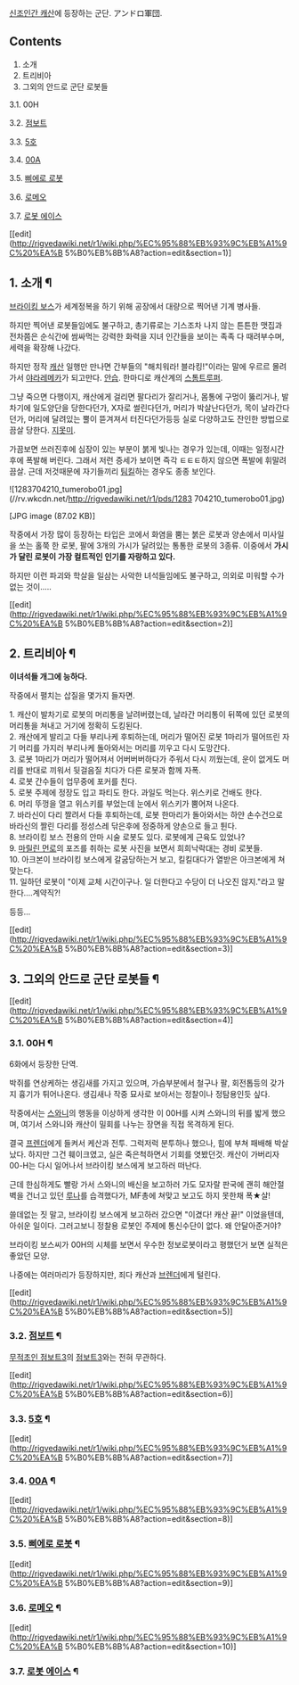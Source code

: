[신조인간 캐산](%EC%8B%A0%EC%A1%B0%EC%9D%B8%EA%B0%84%20%EC%BA%90%EC%82%B0.md)에
등장하는 군단. アンドロ軍団.  

## Contents

    

1. 소개 
2. 트리비아 
3. 그외의 안드로 군단 로봇들 
    

3.1. 00H

3.2. [점보트](%EC%A0%90%EB%B3%B4%ED%8A%B8.md)

3.3. [5호](5%ED%98%B8.md)

3.4. [00A](00A.md)

3.5. [삐에로 로봇](%EC%82%90%EC%97%90%EB%A1%9C%20%EB%A1%9C%EB%B4%87.md)

3.6. [로메오](%EB%A1%9C%EB%A9%94%EC%98%A4.md)

3.7. [로봇 에이스](%EB%A1%9C%EB%B4%87%20%EC%97%90%EC%9D%B4%EC%8A%A4.md)

[[edit](http://rigvedawiki.net/r1/wiki.php/%EC%95%88%EB%93%9C%EB%A1%9C%20%EA%B
5%B0%EB%8B%A8?action=edit&section=1)]

## 1. 소개 ¶

  

[브라이킹 보스](%EB%B8%8C%EB%9D%BC%EC%9D%B4%ED%82%B9%20%EB%B3%B4%EC%8A%A4.md)가
세계정복을 하기 위해 공장에서 대량으로 찍어낸 기계 병사들.

  

하지만 찍어낸 로봇들임에도 불구하고, 총기류로는 기스조차 나지 않는 튼튼한 맷집과 전차쯤은 순식간에 쌈싸먹는 강력한 화력을 지녀 인간들을
보이는 족족 다 때려부수며, 세력을 확장해 나갔다.

  

하지만 정작 [캐산](%EC%BA%90%EC%82%B0.md) 일행만 만나면 간부들의 "해치워라! 블라킹!"이라는 말에 우르르 몰려가서
[야라레메카](%EC%95%BC%EB%9D%BC%EB%A0%88%EB%A9%94%EC%B9%B4.md)가 되고만다.
[안습](%EC%95%88%EC%8A%B5.md). 한마디로 캐산계의 [스톰트루퍼](%EC%8A%A4%ED%86%B0%20%ED%8A%B8%EB%A3%A8%ED%8D%BC.md).

  

그냥 죽으면 다행이지, 캐산에게 걸리면 팔다리가 잘리거나, 몸통에 구멍이 뚫리거나, 발차기에 일도양단을 당한다던가, X자로 썰린다던가,
머리가 박살난다던가, 목이 날라간다던가, 머리에 달려있는 뿔이 뜯겨져서 터진다던가등등 실로 다양하고도 잔인한 방법으로 끔살 당한다.
[지못미](%EC%A7%80%EB%AA%BB%EB%AF%B8.md).

  

가끔보면 쓰러진후에 심장이 있는 부분이 붉게 빛나는 경우가 있는데, 이때는 일정시간후에 폭발해 버린다. 그래서 저런 증세가 보이면 즉각
ㅌㅌㅌ하지 않으면 폭발에 휘말려 끔살. 근데 저것때문에 자기들끼리 [팀킬](%ED%8C%80%ED%82%AC.md)하는 경우도 종종
보인다.

  

![1283704210_tumerobo01.jpg](//rv.wkcdn.net/http://rigvedawiki.net/r1/pds/1283
704210_tumerobo01.jpg)

[JPG image (87.02 KB)]

  
작중에서 가장 많이 등장하는 타입은 코에서 화염을 뿜는 붉은 로봇과 양손에서 미사일을 쏘는 홀쭉 한 로봇, 팔에 3개의 가시가 달려있는
통통한 로봇의 3종류. 이중에서 **가시가 달린 로봇이 가장 컬트적인 인기를 자랑하고 있다.**

  

하지만 이런 파괴와 학살을 일삼는 사악한 녀석들임에도 불구하고, 의외로 미워할 수가 없는 것이.....

  

[[edit](http://rigvedawiki.net/r1/wiki.php/%EC%95%88%EB%93%9C%EB%A1%9C%20%EA%B
5%B0%EB%8B%A8?action=edit&section=2)]

## 2. 트리비아 ¶

  

**이녀석들 개그에 능하다.**

  

작중에서 펼치는 삽질을 몇가지 들자면.

  

1\. 캐산이 발차기로 로봇의 머리통을 날려버렸는데, 날라간 머리통이 뒤쪽에 있던 로봇의 머리통을 쳐내고 거기에 정확히 도킹된다.  
2\. 캐산에게 발리고 다들 부리나케 후퇴하는데, 머리가 떨어진 로봇 1마리가 떨어뜨린 자기 머리를 가지러 부리나케 돌아와서는 머리를 끼우고
다시 도망간다.  
3\. 로봇 1마리가 머리가 떨어져서 어버버버하다가 주워서 다시 끼웠는데, 운이 없게도 머리를 반대로 끼워서 뒷걸음질 치다가 다른 로봇과
함께 자폭.  
4\. 로봇 간수들이 업무중에 포커를 친다.  
5\. 로봇 주제에 정장도 입고 파티도 한다. 과일도 먹는다. 위스키로 건배도 한다.  
6\. 머리 뚜껑을 열고 위스키를 부었는데 눈에서 위스키가 뿜어져 나온다.  
7\. 바라신이 다리 짤려서 다들 후퇴하는데, 로봇 한마리가 돌아와서는 하얀 손수건으로 바라신의 짤린 다리를 정성스레 닦은후에 정중하게
양손으로 들고 튄다.  
8\. 브라이킹 보스 전용의 안마 시술 로봇도 있다. 로봇에게 근육도 있었나?  
9\. [마릴린 먼로](%EB%A7%88%EB%A6%B4%EB%A6%B0%20%EB%A8%BC%EB%A1%9C.md)의 포즈를 취하는
로봇 사진을 보면서 희희낙락대는 경비 로봇들.  
10\. 아크본이 브라이킹 보스에게 갈굼당하는거 보고, 킬킬대다가 열받은 아크본에게 쳐맞는다.  
11\. 일하던 로봇이 "이제 교체 시간이구나. 일 더한다고 수당이 더 나오진 않지."라고 말한다....계약직?!

  

등등...

  

[[edit](http://rigvedawiki.net/r1/wiki.php/%EC%95%88%EB%93%9C%EB%A1%9C%20%EA%B
5%B0%EB%8B%A8?action=edit&section=3)]

## 3. 그외의 안드로 군단 로봇들 ¶

[[edit](http://rigvedawiki.net/r1/wiki.php/%EC%95%88%EB%93%9C%EB%A1%9C%20%EA%B
5%B0%EB%8B%A8?action=edit&section=4)]

### 3.1. 00H ¶

6화에서 등장한 단역.

  

박쥐를 연상케하는 생김새를 가지고 있으며, 가슴부분에서 철구나 팔, 회전톱등의 갖가지 흉기가 튀어나온다. 생김새나 작중 묘사로 보아서는
정찰이나 정탐용인듯 싶다.

  

작중에서는 [스와니](%EC%8A%A4%EC%99%80%EB%8B%88.md)의 행동을 이상하게 생각한 이 00H를 시켜 스와니의 뒤를
밟게 했으며, 여기서 스와니와 캐산이 밀회를 나누는 장면을 직접 목격하게 된다.

  

결국 [프렌더](%ED%94%84%EB%A0%8C%EB%8D%94.md)에게 들켜서 케산과 전투. 그럭저럭 분투하나 했으나, 힘에 부쳐
패배해 박살났다. 하지만 그건 훼이크였고, 실은 죽은척하면서 기회를 엿봤던것. 캐산이 가버리자 00-H는 다시 일어나서 브라이킹 보스에게
보고하러 떠난다.

  

근데 한심하게도 빨랑 가서 스와니의 배신을 보고하러 가도 모자랄 판국에 괜히 해안절벽을 건너고 있던
[루나](%EB%A3%A8%EB%82%98.md)를 습격했다가, MF총에 쳐맞고 보고도 하지 못한채 폭★살!

  

쓸데없는 짓 말고, 브라이킹 보스에게 보고하러 갔으면 "이겼다! 캐산 끝!" 이었을텐데, 아쉬운 일이다. 그러고보니 정찰용 로봇인 주제에
통신수단이 없다. 왜 안달아준거야?

  

브라이킹 보스씨가 00H의 시체를 보면서 우수한 정보로봇이라고 평했던거 보면 실적은 좋았던 모양.

  

나중에는 여러마리가 등장하지만, 죄다 캐산과 [브렌더](%EB%B8%8C%EB%A0%8C%EB%8D%94.md)에게 털린다.

  

[[edit](http://rigvedawiki.net/r1/wiki.php/%EC%95%88%EB%93%9C%EB%A1%9C%20%EA%B
5%B0%EB%8B%A8?action=edit&section=5)]

### 3.2. [점보트](%EC%A0%90%EB%B3%B4%ED%8A%B8.md) ¶

  

[무적초인 점보트3](%EB%AC%B4%EC%A0%81%EC%B4%88%EC%9D%B8%20%EC%A0%90%EB%B3%B4%ED%8A%B83.md)의 [점보트3](%EC%A0%90%EB%B3%B4%ED%8A%B83.md)와는 전혀 무관하다.

  

[[edit](http://rigvedawiki.net/r1/wiki.php/%EC%95%88%EB%93%9C%EB%A1%9C%20%EA%B
5%B0%EB%8B%A8?action=edit&section=6)]

### 3.3. [5호](5%ED%98%B8.md) ¶

  

[[edit](http://rigvedawiki.net/r1/wiki.php/%EC%95%88%EB%93%9C%EB%A1%9C%20%EA%B
5%B0%EB%8B%A8?action=edit&section=7)]

### 3.4. [00A](00A.md) ¶

  

[[edit](http://rigvedawiki.net/r1/wiki.php/%EC%95%88%EB%93%9C%EB%A1%9C%20%EA%B
5%B0%EB%8B%A8?action=edit&section=8)]

### 3.5. [삐에로 로봇](%EC%82%90%EC%97%90%EB%A1%9C%20%EB%A1%9C%EB%B4%87.md) ¶

  

[[edit](http://rigvedawiki.net/r1/wiki.php/%EC%95%88%EB%93%9C%EB%A1%9C%20%EA%B
5%B0%EB%8B%A8?action=edit&section=9)]

### 3.6. [로메오](%EB%A1%9C%EB%A9%94%EC%98%A4.md) ¶

  

[[edit](http://rigvedawiki.net/r1/wiki.php/%EC%95%88%EB%93%9C%EB%A1%9C%20%EA%B
5%B0%EB%8B%A8?action=edit&section=10)]

### 3.7. [로봇 에이스](%EB%A1%9C%EB%B4%87%20%EC%97%90%EC%9D%B4%EC%8A%A4.md) ¶

